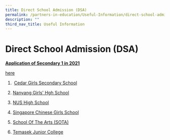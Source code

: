 ```yaml
---
title: Direct School Admission (DSA)
permalink: /partners-in-education/Useful-Information/direct-school-admission-dsa/
description: ""
third_nav_title: Useful Information
---
```

# Direct School Admission (DSA)

<b><u>Application of Secondary 1 in 2021</u></b>

<a href="/our-special-programme/ELIXiR/" target="_blank">here</a>

1.  <a href="/files/Partners%20in%20Education/Useful%20Information/Cedar%20Girls%20Secondary%20School.pdf" target="_blank">Cedar Girls Secondary School</a>  
2. <a href="/files/Partners%20in%20Education/Useful%20Information/Nanyang%20Girls%20Hgh%20School.pdf" target="_blank">Nanyang Girls' Hgh School</a> 
3. <a href="/files/Partners%20in%20Education/Useful%20Information/NUS%20High%20School.pdf" target="_blank">NUS High School</a>
  
4. <a href="/files/Partners%20in%20Education/Useful%20Information/Singapore%20Chinese%20Girls%20School.pdf" target="_blank">Singapore Chinese Girls School</a> 
5. <a href="/files/Partners%20in%20Education/Useful%20Information/School%20Of%20The%20Arts%20(SOTA).pdf" target="_blank">School Of The Arts (SOTA)</a>
6. <a href="/files/Partners%20in%20Education/Useful%20Information/Temasek%20Junior%20College.pdf" target="_blank">Temasek Junior College</a>